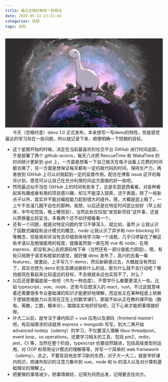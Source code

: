 ```yaml
---
title: 最近在做的事和一些想法
date: 2020-05-14 23:31:44
categories: 感想
tags: 目标
---
```


<img src="5-14-recently/deno.png">
&nbsp; &nbsp; &nbsp; 今天（忽略时差）deno 1.0 正式发布，本来想写一写deno的特性，但是感觉最近的学习存在一些问题，所以就记录下来，顺便明确一下短期的目标。

<!--more-->

- 这个星期开始的时候，决定在当前最喜欢的社交平台 GitHub 进行时间追踪，于是部署了两个 github-acions，每天八点把 RescueTime 和 WakaTime 的时间统计更新到 gist 上，一方面是想看一下自己每天在电子设备上花费的时间都去哪了，另一方面是想保证每天都有一定的敲代码的时间，保持生产力，再者放到 GitHub 上可以对我起到一定的监督作用。配合在博客 issue 区开的每月计划，感觉可以让自己在充分利用时间这方面做的好一些吧。
- 然而最近似乎泡在 GitHub 上的时间有些多了，总是东逛逛西看看，对各种看起来有趣或者有用的项目感兴趣，却又不能深入探索，流于表面，除了一些新点子以外，其实并不能对编程能力起到很大的提升。嗯，大概是逛上瘾了，一上午不去溜几圈不自在的那种。我想，以后还是在特定时间逛比较好（早上起床，中午吃完饭，晚上睡觉前），当然此处仅仅指“发现新项目”这件事，还是以质换量比较妥当，多看两个还不如仔细看看一个。
- 还有一个问题，就是对特定问题的学习不够深入，就比如，虽然 js 让我认识了函数式编程和设计模式的概念，node 让我认识了异步和 non-blocking IO 等概念，但是我却并没有去仔细具体地学习每一个话题，几乎只停留在了解这些术语以及勉强能用的程度，就像虽然我一直在用 vue 和 node，在用 express，却没有决心去把源码啃下来（当然还有一部分是能力原因）。嗯，有些只局限于语言和框架的感觉，就好像 deno 发布了，高兴的去看一看 features，很激动，上手写几个 demo，然后新鲜感过去，大概就没有然后了，其实也想为 deno 的生态建设做些什么的说，那为什么就不去行动呢？哪怕是现在看起来比较遥远的目标，不去做就永远也实现不了，对么？
- 以后还是要偏底层一些吧（作为一种态度），不管学什么都要更深入一些，比如 typescript，vue，node，还有今后想深入的 react，rust，不过这就意味着还需要很多专业基础课的知识才能更好地理解，而这些又在某种程度上依赖于逻辑思维能力以及现在正在上的数学课们，那就不如从正在教的课开始（数电，离散，工数，概率论），踏踏实实地好好钻吧，沉下心来才能把事情做好呀。
- 升大二以前，就专注于课内知识 + vue 应用以及源码（frontend master）吧，有后端需求的话就用 express + mongodb 写写，到大二再开始 advanced nodejs（udemy）的学习，不仅要深入理解 libuv threadpool，event loop，os operations，还要学习相关的工具，包括 pm2，redis，jest，CI 等，当然在整个阶段，typescript 也要自然跟进，包括高级类型的运用，对 OOP 和常用设计模式的理解等等，并写一个简单的 web framework（udemy）。总之，不要盲目地去学习新的东西，对于大一大二，就是学好课内知识，把课外知识的注意力集中到 vue，node 和 ts 的深入以及对计算机基础理论的理解上。
- 把要做的事情减少，把事情做好。记得为何而出发，记得要去往何方。

